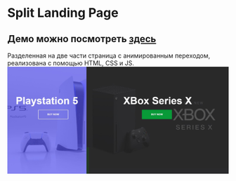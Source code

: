 # Split Landing Page
## Демо можно посмотреть [здесь](https://xellamay.github.io/split_page/)
Разделенная на две части страница с анимированным переходом, реализована с помощью HTML, CSS и JS.
![jdhj](/src/img/Screenshot_1.jpg)